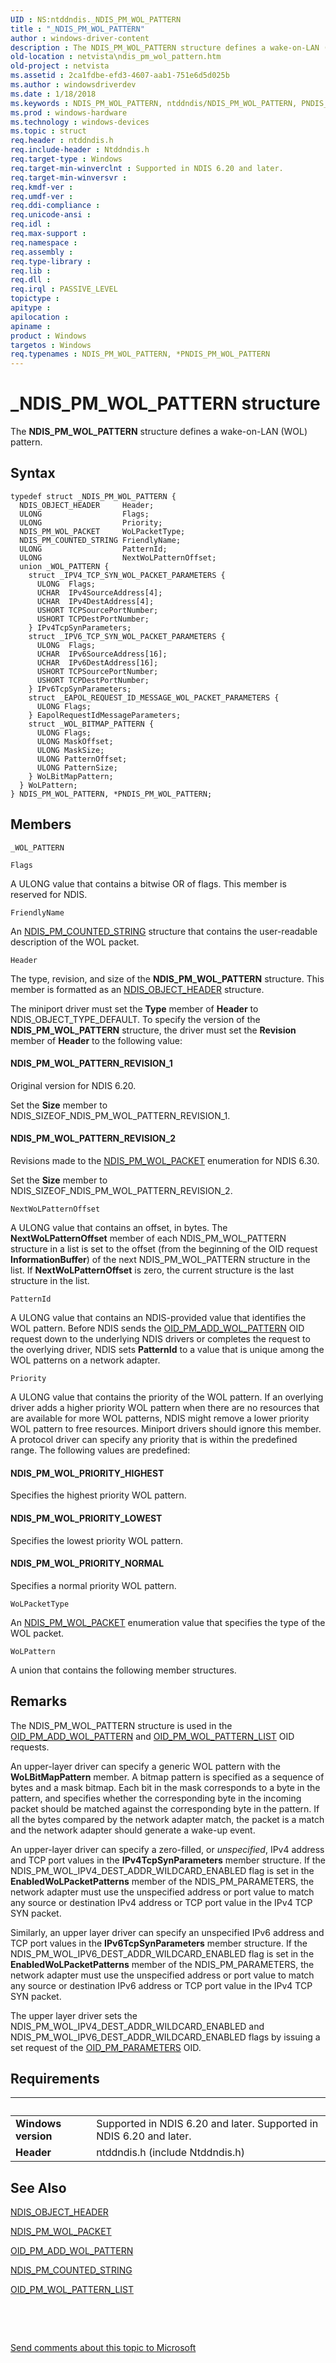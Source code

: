 ```yaml
---
UID : NS:ntddndis._NDIS_PM_WOL_PATTERN
title : "_NDIS_PM_WOL_PATTERN"
author : windows-driver-content
description : The NDIS_PM_WOL_PATTERN structure defines a wake-on-LAN (WOL) pattern.
old-location : netvista\ndis_pm_wol_pattern.htm
old-project : netvista
ms.assetid : 2ca1fdbe-efd3-4607-aab1-751e6d5d025b
ms.author : windowsdriverdev
ms.date : 1/18/2018
ms.keywords : NDIS_PM_WOL_PATTERN, ntddndis/NDIS_PM_WOL_PATTERN, PNDIS_PM_WOL_PATTERN structure pointer [Network Drivers Starting with Windows Vista], ntddndis/PNDIS_PM_WOL_PATTERN, _NDIS_PM_WOL_PATTERN, PNDIS_PM_WOL_PATTERN, *PNDIS_PM_WOL_PATTERN, miniport_power_management_ref_ce048c91-111a-406d-8dc9-958394bc78cd.xml, netvista.ndis_pm_wol_pattern, NDIS_PM_WOL_PATTERN structure [Network Drivers Starting with Windows Vista]
ms.prod : windows-hardware
ms.technology : windows-devices
ms.topic : struct
req.header : ntddndis.h
req.include-header : Ntddndis.h
req.target-type : Windows
req.target-min-winverclnt : Supported in NDIS 6.20 and later.
req.target-min-winversvr : 
req.kmdf-ver : 
req.umdf-ver : 
req.ddi-compliance : 
req.unicode-ansi : 
req.idl : 
req.max-support : 
req.namespace : 
req.assembly : 
req.type-library : 
req.lib : 
req.dll : 
req.irql : PASSIVE_LEVEL
topictype : 
apitype : 
apilocation : 
apiname : 
product : Windows
targetos : Windows
req.typenames : NDIS_PM_WOL_PATTERN, *PNDIS_PM_WOL_PATTERN
---
```


# _NDIS_PM_WOL_PATTERN structure
The <b>NDIS_PM_WOL_PATTERN</b> structure defines a wake-on-LAN (WOL) pattern.

## Syntax
````
typedef struct _NDIS_PM_WOL_PATTERN {
  NDIS_OBJECT_HEADER     Header;
  ULONG                  Flags;
  ULONG                  Priority;
  NDIS_PM_WOL_PACKET     WoLPacketType;
  NDIS_PM_COUNTED_STRING FriendlyName;
  ULONG                  PatternId;
  ULONG                  NextWoLPatternOffset;
  union _WOL_PATTERN {
    struct _IPV4_TCP_SYN_WOL_PACKET_PARAMETERS {
      ULONG  Flags;
      UCHAR  IPv4SourceAddress[4];
      UCHAR  IPv4DestAddress[4];
      USHORT TCPSourcePortNumber;
      USHORT TCPDestPortNumber;
    } IPv4TcpSynParameters;
    struct _IPV6_TCP_SYN_WOL_PACKET_PARAMETERS {
      ULONG  Flags;
      UCHAR  IPv6SourceAddress[16];
      UCHAR  IPv6DestAddress[16];
      USHORT TCPSourcePortNumber;
      USHORT TCPDestPortNumber;
    } IPv6TcpSynParameters;
    struct _EAPOL_REQUEST_ID_MESSAGE_WOL_PACKET_PARAMETERS {
      ULONG Flags;
    } EapolRequestIdMessageParameters;
    struct _WOL_BITMAP_PATTERN {
      ULONG Flags;
      ULONG MaskOffset;
      ULONG MaskSize;
      ULONG PatternOffset;
      ULONG PatternSize;
    } WoLBitMapPattern;
  } WoLPattern;
} NDIS_PM_WOL_PATTERN, *PNDIS_PM_WOL_PATTERN;
````

## Members


`_WOL_PATTERN`



`Flags`

A ULONG value that contains a bitwise OR of flags. This member is reserved for NDIS.

`FriendlyName`

An 
     <a href="..\ntddndis\ns-ntddndis-_ndis_pm_counted_string.md">NDIS_PM_COUNTED_STRING</a> structure
     that contains the user-readable description of the WOL packet.

`Header`

The type, revision, and size of the <b>NDIS_PM_WOL_PATTERN</b> structure. This member is formatted as an <a href="..\ntddndis\ns-ntddndis-_ndis_object_header.md">NDIS_OBJECT_HEADER</a> structure.

The miniport driver must set the <b>Type</b> member of <b>Header</b> to NDIS_OBJECT_TYPE_DEFAULT. To specify the version of the <b>NDIS_PM_WOL_PATTERN</b> structure, the driver must set the <b>Revision</b> member of <b>Header</b> to the following value: 




#### NDIS_PM_WOL_PATTERN_REVISION_1

Original version for NDIS 6.20.

Set the <b>Size</b> member to NDIS_SIZEOF_NDIS_PM_WOL_PATTERN_REVISION_1.


#### NDIS_PM_WOL_PATTERN_REVISION_2

Revisions made to  the <a href="..\ntddndis\ne-ntddndis-_ndis_pm_wol_packet.md">NDIS_PM_WOL_PACKET</a> enumeration for NDIS 6.30.

Set the <b>Size</b> member to NDIS_SIZEOF_NDIS_PM_WOL_PATTERN_REVISION_2.

`NextWoLPatternOffset`

A ULONG value that contains an offset, in bytes. The 
     <b>NextWoLPatternOffset</b> member of each NDIS_PM_WOL_PATTERN structure in a list is set to the offset
     (from the beginning of the OID request 
     <b>InformationBuffer</b>) of the next NDIS_PM_WOL_PATTERN structure in the list. If 
     <b>NextWoLPatternOffset</b> is zero, the current structure is the last structure in the list.

`PatternId`

A ULONG value that contains an NDIS-provided value that identifies the WOL pattern. Before NDIS
     sends the 
     <a href="https://msdn.microsoft.com/library/windows/hardware/ff569764">OID_PM_ADD_WOL_PATTERN</a> OID request down
     to the underlying NDIS drivers or completes the request to the overlying driver, NDIS sets 
     <b>PatternId</b> to a value that is unique among the WOL patterns on a network adapter.

`Priority`

A ULONG value that contains the priority of the WOL pattern. If an overlying driver adds a higher
     priority WOL pattern when there are no resources that are available for more WOL patterns, NDIS might remove a
     lower priority WOL pattern to free resources. Miniport drivers should ignore this member. A protocol
     driver can specify any priority that is within the predefined range. The following values are
     predefined:
     




#### NDIS_PM_WOL_PRIORITY_HIGHEST

Specifies the highest priority WOL pattern.


#### NDIS_PM_WOL_PRIORITY_LOWEST

Specifies the lowest priority WOL pattern.


#### NDIS_PM_WOL_PRIORITY_NORMAL

Specifies a normal priority WOL pattern.

`WoLPacketType`

An 
     <a href="..\ntddndis\ne-ntddndis-_ndis_pm_wol_packet.md">NDIS_PM_WOL_PACKET</a> enumeration value that
     specifies the type of the WOL packet.

`WoLPattern`

A union that contains the following member structures.

## Remarks
The NDIS_PM_WOL_PATTERN structure is used in the 
    <a href="https://msdn.microsoft.com/library/windows/hardware/ff569764">OID_PM_ADD_WOL_PATTERN</a> and 
    <a href="https://msdn.microsoft.com/library/windows/hardware/ff569772">OID_PM_WOL_PATTERN_LIST</a> OID
    requests.

An upper-layer driver can specify a generic WOL pattern with the 
    <b>WoLBitMapPattern</b> member. A bitmap pattern is specified as a sequence of
    bytes and a mask bitmap. Each bit in the mask corresponds to a byte in the pattern, and specifies whether
    the corresponding byte in the incoming packet should be matched against the corresponding byte in the
    pattern. If all the bytes compared by the network adapter match, the packet is a match and the network adapter should generate a
    wake-up event.

An upper-layer driver can specify a zero-filled, or 
    <i>unspecified</i>, IPv4 address and TCP port values in the 
    <b>IPv4TcpSynParameters</b> member structure. If the NDIS_PM_WOL_IPV4_DEST_ADDR_WILDCARD_ENABLED flag is
    set in the 
    <b>EnabledWoLPacketPatterns</b> member of the NDIS_PM_PARAMETERS, the network adapter must use the unspecified address
    or port value to match any source or destination IPv4 address or TCP port value in the IPv4 TCP SYN
    packet.

Similarly, an upper layer driver can specify an unspecified
     IPv6 address and TCP port values in the 
    <b>IPv6TcpSynParameters</b> member structure. If the NDIS_PM_WOL_IPV6_DEST_ADDR_WILDCARD_ENABLED flag is
    set in the 
    <b>EnabledWoLPacketPatterns</b> member of the NDIS_PM_PARAMETERS, the network adapter must use the unspecified address
    or port value to match any source or destination IPv6 address or TCP port value in the IPv4 TCP SYN
    packet.

The upper layer driver sets the NDIS_PM_WOL_IPV4_DEST_ADDR_WILDCARD_ENABLED and
    NDIS_PM_WOL_IPV6_DEST_ADDR_WILDCARD_ENABLED flags by issuing a set request of the 
    <a href="https://msdn.microsoft.com/library/windows/hardware/ff569768">OID_PM_PARAMETERS</a> OID.

## Requirements
| &nbsp; | &nbsp; |
| ---- |:---- |
| **Windows version** | Supported in NDIS 6.20 and later. Supported in NDIS 6.20 and later. |
| **Header** | ntddndis.h (include Ntddndis.h) |

## See Also

<a href="..\ntddndis\ns-ntddndis-_ndis_object_header.md">NDIS_OBJECT_HEADER</a>

<a href="..\ntddndis\ne-ntddndis-_ndis_pm_wol_packet.md">NDIS_PM_WOL_PACKET</a>

<a href="https://msdn.microsoft.com/library/windows/hardware/ff569764">OID_PM_ADD_WOL_PATTERN</a>

<a href="..\ntddndis\ns-ntddndis-_ndis_pm_counted_string.md">NDIS_PM_COUNTED_STRING</a>

<a href="https://msdn.microsoft.com/library/windows/hardware/ff569772">OID_PM_WOL_PATTERN_LIST</a>

 

 

<a href="mailto:wsddocfb@microsoft.com?subject=Documentation%20feedback [netvista\netvista]:%20NDIS_PM_WOL_PATTERN structure%20 RELEASE:%20(1/18/2018)&amp;body=%0A%0APRIVACY STATEMENT%0A%0AWe use your feedback to improve the documentation. We don't use your email address for any other purpose, and we'll remove your email address from our system after the issue that you're reporting is fixed. While we're working to fix this issue, we might send you an email message to ask for more info. Later, we might also send you an email message to let you know that we've addressed your feedback.%0A%0AFor more info about Microsoft's privacy policy, see http://privacy.microsoft.com/en-us/default.aspx." title="Send comments about this topic to Microsoft">Send comments about this topic to Microsoft</a>